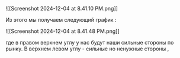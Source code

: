 ![[Screenshot 2024-12-04 at 8.41.10 PM.png]]

Из этого мы получаем следующий график  :

![[Screenshot 2024-12-04 at 8.41.48 PM.png]]

где в правом верхнем углу у нас будут наши сильные стороны по рынку. В верхнем левом углу - сильные но ненужные стороны , 